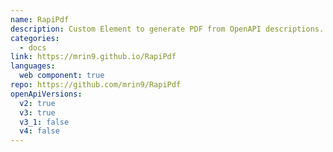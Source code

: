 ```yaml
---
name: RapiPdf
description: Custom Element to generate PDF from OpenAPI descriptions.
categories:
  - docs
link: https://mrin9.github.io/RapiPdf
languages:
  web component: true
repo: https://github.com/mrin9/RapiPdf
openApiVersions:
  v2: true
  v3: true
  v3_1: false
  v4: false
---
```

